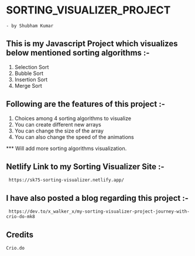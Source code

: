 # SORTING_VISUALIZER_PROJECT
    - by Shubham Kumar

## This is my Javascript Project which visualizes below mentioned sorting algorithms :- 
1. Selection Sort
2. Bubble Sort
3. Insertion Sort
4. Merge Sort

## Following are the features of this project :- 
1. Choices among 4 sorting algorithms to visualize
2. You can create different new arrays  
3. You can change the size of the array 
4. You can also change the speed of the animations

*** Will add more sorting algorithms visualization.  

## Netlify Link to my Sorting Visualizer Site :- 
     https://sk75-sorting-visualizer.netlify.app/

## I have also posted a blog regarding this project :- 
     https://dev.to/x_walker_x/my-sorting-visualizer-project-journey-with-crio-do-mk8

## Credits 
    Crio.do
